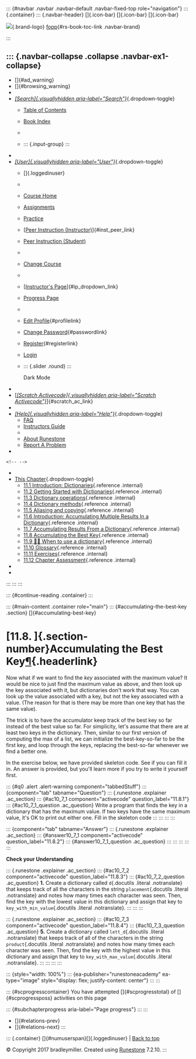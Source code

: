 ::: {#navbar .navbar .navbar-default .navbar-fixed-top role="navigation"}
::: {.container}
::: {.navbar-header}
[]{.icon-bar} []{.icon-bar} []{.icon-bar}

<div>

[![](../_static/img/RAIcon.png)](/runestone/default/user/login){.brand-logo}
[fopp](../index.html){#rs-book-toc-link .navbar-brand}

</div>
:::

::: {.navbar-collapse .collapse .navbar-ex1-collapse}
-   
-   []{#ad_warning}
-   []{#browsing_warning}
-   
-   [*[Search]{.visuallyhidden
    aria-label="Search"}*](#){.dropdown-toggle}
    -   [Table of Contents](../index.html)

    -   [Book Index](../genindex.html)

    -   

    -   ::: {.input-group}
        :::
-   
-   [*[User]{.visuallyhidden aria-label="User"}*](#){.dropdown-toggle}
    -   []{.loggedinuser}

    -   

    -   [Course Home](/ns/course/index)

    -   [Assignments](/assignment/student/chooseAssignment)

    -   [Practice](/runestone/assignments/practice)

    -   [[Peer Instruction
        (Instructor)](/runestone/peer/instructor.html)]{#inst_peer_link}

    -   [Peer Instruction (Student)](/runestone/peer/student.html)

    -   

    -   [Change Course](/runestone/default/courses)

    -   

    -   [[Instructor\'s
        Page](/runestone/admin/index)]{#ip_dropdown_link}

    -   [Progress Page](/runestone/dashboard/studentreport)

    -   

    -   [Edit Profile](/runestone/default/user/profile){#profilelink}

    -   [Change
        Password](/runestone/default/user/change_password){#passwordlink}

    -   [Register](/runestone/default/user/register){#registerlink}

    -   [Login](#)

    -   ::: {.slider .round}
        :::

        Dark Mode
-   
-   [[*[Scratch Activecode]{.visuallyhidden
    aria-label="Scratch Activecode"}*](javascript:runestoneComponents.popupScratchAC())]{#scratch_ac_link}
-   
-   [*[Help]{.visuallyhidden aria-label="Help"}*](#){.dropdown-toggle}
    -   [FAQ](http://runestoneinteractive.org/pages/faq.html)
    -   [Instructors Guide](https://guide.runestone.academy)
    -   
    -   [About Runestone](http://runestoneinteractive.org)
    -   [Report A
        Problem](/runestone/default/reportabug?course=fopp&page=AccumulatingtheBestKey)
-   

```{=html}
<!-- -->
```
-   
-   [This Chapter](../index.html){.dropdown-toggle}
    -   [11.1 Introduction:
        Dictionaries](intro-DictionaryGoals.html){.reference .internal}
    -   [11.2 Getting Started with
        Dictionaries](intro-Dictionaries.html){.reference .internal}
    -   [11.3 Dictionary
        operations](Dictionaryoperations.html){.reference .internal}
    -   [11.4 Dictionary methods](Dictionarymethods.html){.reference
        .internal}
    -   [11.5 Aliasing and copying](Aliasingandcopying.html){.reference
        .internal}
    -   [11.6 Introduction: Accumulating Multiple Results In a
        Dictionary](intro-AccumulatingMultipleResultsInaDictionary.html){.reference
        .internal}
    -   [11.7 Accumulating Results From a
        Dictionary](AccumulatingResultsFromaDictionary.html){.reference
        .internal}
    -   [11.8 Accumulating the Best
        Key](AccumulatingtheBestKey.html){.reference .internal}
    -   [11.9 👩‍💻 When to use a
        dictionary](WPChoosingDictionaries.html){.reference .internal}
    -   [11.10 Glossary](Glossary.html){.reference .internal}
    -   [11.11 Exercises](Exercises.html){.reference .internal}
    -   [11.12 Chapter Assessment](ChapterAssessment.html){.reference
        .internal}
-   
-   
:::
:::
:::

::: {#continue-reading .container}
:::

::: {#main-content .container role="main"}
::: {#accumulating-the-best-key .section}
[]{#accumulating-best-key}

[11.8. ]{.section-number}Accumulating the Best Key[¶](#accumulating-the-best-key "Permalink to this heading"){.headerlink}
==========================================================================================================================

Now what if we want to find the *key* associated with the maximum value?
It would be nice to just find the maximum value as above, and then look
up the key associated with it, but dictionaries don't work that way. You
can look up the value associated with a key, but not the key associated
with a value. (The reason for that is there may be more than one key
that has the same value).

The trick is to have the accumulator keep track of the best key so far
instead of the best value so far. For simplicity, let's assume that
there are at least two keys in the dictionary. Then, similar to our
first version of computing the max of a list, we can initialize the
best-key-so-far to be the first key, and loop through the keys,
replacing the best-so-far whenever we find a better one.

In the exercise below, we have provided skeleton code. See if you can
fill it in. An answer is provided, but you'll learn more if you try to
write it yourself first.

::: {#q0 .alert .alert-warning component="tabbedStuff"}
::: {component="tab" tabname="Question"}
::: {.runestone .explainer .ac_section}
::: {#ac10_7_1 component="activecode" question_label="11.8.1"}
::: {#ac10_7_1_question .ac_question}
Write a program that finds the key in a dictionary that has the maximum
value. If two keys have the same maximum value, it's OK to print out
either one. Fill in the skeleton code
:::
:::
:::
:::

::: {component="tab" tabname="Answer"}
::: {.runestone .explainer .ac_section}
::: {#answer10_7_1 component="activecode" question_label="11.8.2"}
::: {#answer10_7_1_question .ac_question}
:::
:::
:::
:::
:::

**Check your Understanding**

::: {.runestone .explainer .ac_section}
::: {#ac10_7_2 component="activecode" question_label="11.8.3"}
::: {#ac10_7_2_question .ac_question}
**1.** Create a dictionary called `d`{.docutils .literal .notranslate}
that keeps track of all the characters in the string
`placement`{.docutils .literal .notranslate} and notes how many times
each character was seen. Then, find the key with the lowest value in
this dictionary and assign that key to `key_with_min_value`{.docutils
.literal .notranslate}.
:::
:::
:::

::: {.runestone .explainer .ac_section}
::: {#ac10_7_3 component="activecode" question_label="11.8.4"}
::: {#ac10_7_3_question .ac_question}
**5.** Create a dictionary called `lett_d`{.docutils .literal
.notranslate} that keeps track of all of the characters in the string
`product`{.docutils .literal .notranslate} and notes how many times each
character was seen. Then, find the key with the highest value in this
dictionary and assign that key to `key_with_max_value`{.docutils
.literal .notranslate}.
:::
:::
:::
:::

::: {style="width: 100%"}
::: {ea-publisher="runestoneacademy" ea-type="image" style="display: flex; justify-content: center"}
:::
:::

::: {#scprogresscontainer}
You have attempted []{#scprogresstotal} of []{#scprogressposs}
activities on this page

::: {#subchapterprogress aria-label="Page progress"}
:::
:::

-   [[](AccumulatingResultsFromaDictionary.html)]{#relations-prev}
-   [[](WPChoosingDictionaries.html)]{#relations-next}
:::

::: {.container}
[]{#numuserspan}[]{.loggedinuser} \| [Back to top](#)

© Copyright 2017 bradleymiller. Created using
[Runestone](http://runestoneinteractive.org/) 7.2.10.
:::
